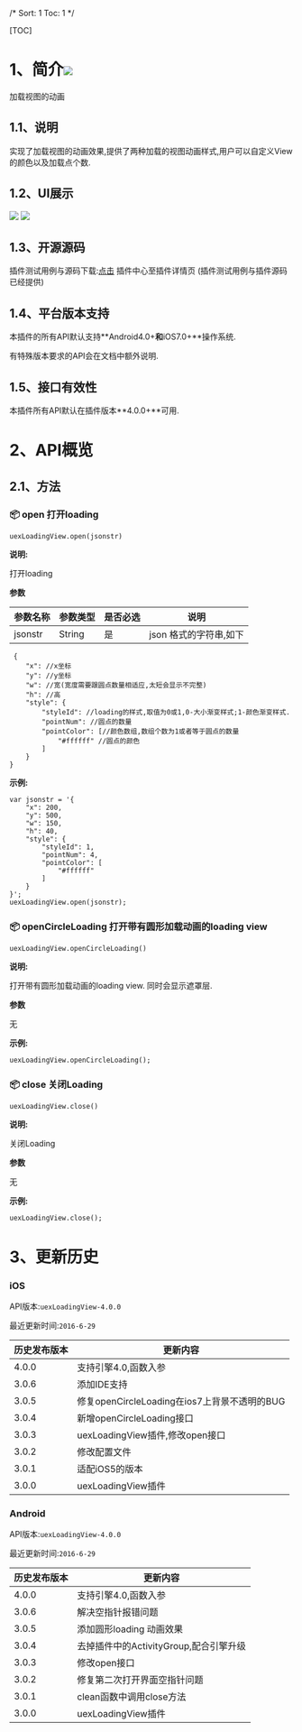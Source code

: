 /*
Sort: 1
Toc: 1
*/

[TOC]
# 1、简介[![](http://appcan-download.oss-cn-beijing.aliyuncs.com/%E5%85%AC%E6%B5%8B%2Fgf.png)]()<ignore>
加载视图的动画
## 1.1、说明<ignore>
实现了加载视图的动画效果,提供了两种加载的视图动画样式,用户可以自定义View的颜色以及加载点个数.
## 1.2、UI展示<ignore>
 ![](/docImg/975/loading.png)  ![](/docImg/975/loading1&#40;1&#41;.png)
## 1.3、开源源码<ignore>
插件测试用例与源码下载:[点击](http://plugin.appcan.cn/details.html?id=453_index) 插件中心至插件详情页 (插件测试用例与插件源码已经提供)
## 1.4、平台版本支持<ignore>

本插件的所有API默认支持**Android4.0+**和**iOS7.0+**操作系统.

有特殊版本要求的API会在文档中额外说明.

## 1.5、接口有效性<ignore>

本插件所有API默认在插件版本**4.0.0+**可用.
# 2、API概览<ignore>

## 2.1、方法<ignore>

### 📦 open 打开loading

`uexLoadingView.open(jsonstr)`

**说明:**

打开loading

**参数**

| 参数名称    | 参数类型   | 是否必选 | 说明             |
| ------- | ------ | ---- | -------------- |
| jsonstr | String | 是    | json 格式的字符串,如下 |

```
 {  
    "x": //x坐标
    "y": //y坐标
    "w": //宽(宽度需要跟圆点数量相适应,太短会显示不完整)
    "h": //高
    "style": {
        "styleId": //loading的样式,取值为0或1,0-大小渐变样式;1-颜色渐变样式.
        "pointNum": //圆点的数量
        "pointColor": [//颜色数组,数组个数为1或者等于圆点的数量
            "#ffffff" //圆点的颜色
        ]
    }
}
```



**示例:**

```
var jsonstr = '{
    "x": 200, 
    "y": 500, 
    "w": 150, 
    "h": 40, 
    "style": {
        "styleId": 1, 
        "pointNum": 4, 
        "pointColor": [
            "#ffffff"
        ]
    }
}';
uexLoadingView.open(jsonstr);
```

### 📦 openCircleLoading 打开带有圆形加载动画的loading view

`uexLoadingView.openCircleLoading()`

**说明:**

打开带有圆形加载动画的loading view. 同时会显示遮罩层.

**参数**

无


**示例:**

```
uexLoadingView.openCircleLoading();
```

### 📦 close 关闭Loading

`uexLoadingView.close()`

**说明:**

关闭Loading

**参数**

无

**示例:**

```
uexLoadingView.close();
```

# 3、更新历史<ignore>

### iOS<ignore>

API版本:`uexLoadingView-4.0.0`

最近更新时间:`2016-6-29`

| 历史发布版本 | 更新内容                               |
| ------ | ---------------------------------- |
| 4.0.0  | 支持引擎4.0,函数入参                       |
| 3.0.6  | 添加IDE支持                            |
| 3.0.5  | 修复openCircleLoading在ios7上背景不透明的BUG |
| 3.0.4  | 新增openCircleLoading接口              |
| 3.0.3  | uexLoadingView插件,修改open接口          |
| 3.0.2  | 修改配置文件                             |
| 3.0.1  | 适配iOS5的版本                          |
| 3.0.0  | uexLoadingView插件                   |

### Android<ignore>

API版本:`uexLoadingView-4.0.0`

最近更新时间:`2016-6-29`

| 历史发布版本 | 更新内容                       |
| ------ | -------------------------- |
| 4.0.0  | 支持引擎4.0,函数入参               |
| 3.0.6  | 解决空指针报错问题                  |
| 3.0.5  | 添加圆形loading 动画效果           |
| 3.0.4  | 去掉插件中的ActivityGroup,配合引擎升级 |
| 3.0.3  | 修改open接口                   |
| 3.0.2  | 修复第二次打开界面空指针问题             |
| 3.0.1  | clean函数中调用close方法          |
| 3.0.0  | uexLoadingView插件           |
